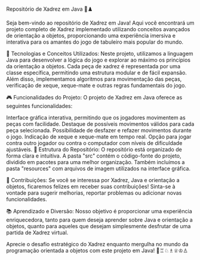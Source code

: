 Repositório de Xadrez em Java 🎲♟️

Seja bem-vindo ao repositório de Xadrez em Java! Aqui você encontrará um projeto completo de Xadrez implementado utilizando conceitos avançados de orientação a objetos, proporcionando uma experiência imersiva e interativa para os amantes do jogo de tabuleiro mais popular do mundo.

🔧 Tecnologias e Conceitos Utilizados:
Neste projeto, utilizamos a linguagem Java para desenvolver a lógica do jogo e explorar ao máximo os princípios da orientação a objetos. Cada peça de xadrez é representada por uma classe específica, permitindo uma estrutura modular e de fácil expansão. Além disso, implementamos algoritmos para movimentação das peças, verificação de xeque, xeque-mate e outras regras fundamentais do jogo.

🎮 Funcionalidades do Projeto:
O projeto de Xadrez em Java oferece as seguintes funcionalidades:

Interface gráfica interativa, permitindo que os jogadores movimentem as peças com facilidade.
Destaque de possíveis movimentos válidos para cada peça selecionada.
Possibilidade de desfazer e refazer movimentos durante o jogo.
Indicação de xeque e xeque-mate em tempo real.
Opção para jogar contra outro jogador ou contra o computador com níveis de dificuldade ajustáveis.
📂 Estrutura do Repositório:
O repositório está organizado de forma clara e intuitiva. A pasta "src" contém o código-fonte do projeto, dividido em pacotes para uma melhor organização. Também incluímos a pasta "resources" com arquivos de imagem utilizados na interface gráfica.

🤝 Contribuições:
Se você se interessa por Xadrez, Java e orientação a objetos, ficaremos felizes em receber suas contribuições! Sinta-se à vontade para sugerir melhorias, reportar problemas ou adicionar novas funcionalidades.

📚 Aprendizado e Diversão:
Nosso objetivo é proporcionar uma experiência enriquecedora, tanto para quem deseja aprender sobre Java e orientação a objetos, quanto para aqueles que desejam simplesmente desfrutar de uma partida de Xadrez virtual.

Aprecie o desafio estratégico do Xadrez enquanto mergulha no mundo da programação orientada a objetos com este projeto em Java! 🌟♖♘♗♕♔♙

